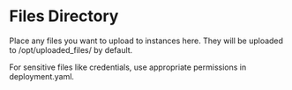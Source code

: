 # Files Directory

Place any files you want to upload to instances here.
They will be uploaded to /opt/uploaded_files/ by default.

For sensitive files like credentials, use appropriate permissions in deployment.yaml.
